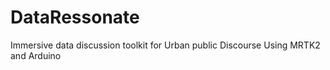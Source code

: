 # DataRessonate
Immersive data discussion toolkit for Urban public Discourse Using MRTK2 and Arduino
